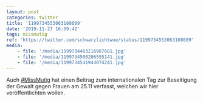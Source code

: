 ```yaml
---
layout: post
categories: twitter
title: '1199734553063108609'
date: '2019-11-27 16:59:42'
tags: missmutig
ref: 'https://twitter.com/schwarzlichtwue/status/1199734553063108609'
media:
    - file: '/media/1199734463216967681.jpg'
    - file: '/media/1199734500206555141.jpg'
    - file: '/media/1199734541944074241.jpg'
---
```

Auch [#MissMutig](/t/missmutig) hat einen Beitrag zum internationalen Tag zur Beseitigung der Gewalt gegen Frauen am 25.11 verfasst, welchen wir hier veröffentlichten wollen. 